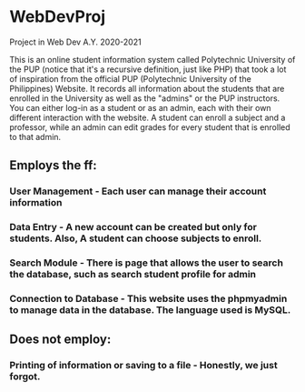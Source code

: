 # WebDevProj
Project in Web Dev A.Y. 2020-2021

This is an online student information system called Polytechnic University of the PUP (notice that it's a recursive definition, just like PHP) that took a lot of inspiration from the official PUP (Polytechnic University of the Philippines) Website. It records all information about the students that are enrolled in the University as well as the "admins" or the PUP instructors. You can either log-in as a student or as an admin, each with their own different interaction with the website. A student can enroll a subject and a professor, while an admin can edit grades for every student that is enrolled to that admin.

## Employs the ff:
  ### User Management - Each user can manage their account information
  ### Data Entry - A new account can be created but only for students. Also, A student can choose subjects to enroll.
  ### Search Module - There is page that allows the user to search the database, such as search student profile for admin
  ### Connection to Database - This website uses the phpmyadmin to manage data in the database. The language used is MySQL.
 
## Does not employ:
  ### Printing of information or saving to a file - Honestly, we just forgot.
  
